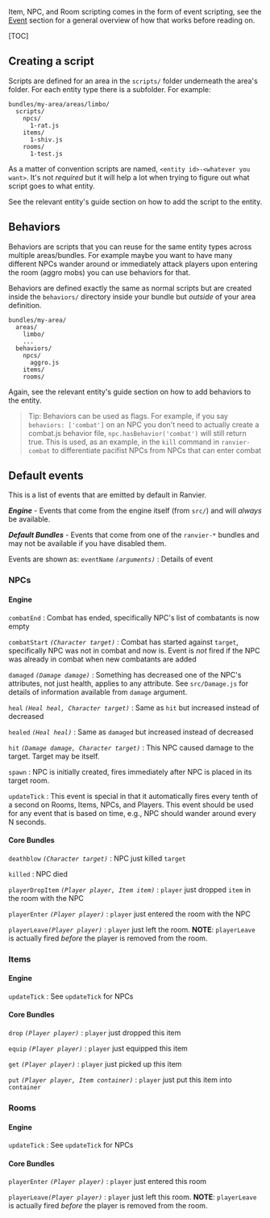 Item, NPC, and Room scripting comes in the form of event scripting, see the [Event](../events/) section for a general overview
of how that works before reading on.

[TOC]

## Creating a script

Scripts are defined for an area in the `scripts/` folder underneath the area's folder. For each entity type there is a
subfolder. For example:

```
bundles/my-area/areas/limbo/
  scripts/
    npcs/
      1-rat.js
    items/
      1-shiv.js
    rooms/
      1-test.js
```

As a matter of convention scripts are named, `<entity id>-<whatever you want>`. It's not _required_ but it will help a
lot when trying to figure out what script goes to what entity.

See the relevant entity's guide section on how to add the script to the entity.

## Behaviors

Behaviors are scripts that you can reuse for the same entity types across multiple areas/bundles. For example maybe you
want to have many different NPCs wander around or immediately attack players upon entering the room (aggro mobs) you can
use behaviors for that.

Behaviors are defined  exactly the same as normal scripts but are created inside the `behaviors/` directory inside your
bundle but _outside_ of your area definition.

```
bundles/my-area/
  areas/
    limbo/
    ...
  behaviors/
    npcs/
      aggro.js
    items/
    rooms/
```

Again, see the relevant entity's guide section on how to add behaviors to the entity.

> Tip: Behaviors can be used as flags. For example, if you say `behaviors: ['combat']` on an NPC you don't need to
> actually create a combat.js behavior file, `npc.hasBehavior('combat')` will still return true. This is used, as an
> example, in the `kill` command in `ranvier-combat` to differentiate pacifist NPCs from NPCs that can enter combat

## Default events

This is a list of events that are emitted by default in Ranvier.

***Engine*** - Events that come from the engine itself (from `src/`) and will _always_ be available.

***Default Bundles*** - Events that come from one of the `ranvier-*` bundles and may not be available if you have disabled them.

Events are shown as:
`eventName` _`(arguments)`_
:    Details of event

### NPCs

#### Engine

`combatEnd`
:    Combat has ended, specifically NPC's list of combatants is now empty

`combatStart` _`(Character target)`_
:    Combat has started against `target`, specifically NPC was not in combat and now is. Event is _not_ fired if the NPC
was already in combat when new combatants are added

`damaged` _`(Damage damage)`_
:    Something has decreased one of the NPC's attributes, not just health, applies to any attribute. See `src/Damage.js`
for details of information available from `damage` argument.

`heal` _`(Heal heal, Character target)`_
:    Same as `hit` but increased instead of decreased

`healed` _`(Heal heal)`_
:    Same as `damaged` but increased instead of decreased

`hit` _`(Damage damage, Character target)`_
:    This NPC caused damage to the target. Target may be itself.

`spawn`
:    NPC is initially created, fires immediately after NPC is placed in its target room.

`updateTick`
:    This event is special in that it automatically fires every tenth of a second on Rooms, Items, NPCs, and Players.
This event should be used for any event that is based on time, e.g., NPC should wander around every N seconds.

#### Core Bundles

`deathblow` _`(Character target)`_
:    NPC just killed `target`

`killed`
:    NPC died

`playerDropItem` _`(Player player, Item item)`_
:    `player` just dropped `item` in the room with the NPC

`playerEnter` _`(Player player)`_
:    `player` just entered the room with the NPC

`playerLeave`_`(Player player)`_
:    `player` just left the room. **NOTE**: `playerLeave` is actually fired _before_ the player is removed from the room.

### Items

#### Engine

`updateTick`
:    See `updateTick` for NPCs

#### Core Bundles

`drop` _`(Player player)`_
:    `player` just dropped this item

`equip` _`(Player player)`_
:    `player` just equipped this item

`get` _`(Player player)`_
:    `player` just picked up this item

`put` _`(Player player, Item container)`_
:    `player` just put this item into `container`

### Rooms

#### Engine

`updateTick`
:    See `updateTick` for NPCs

#### Core Bundles

`playerEnter` _`(Player player)`_
:    `player` just entered this room

`playerLeave`_`(Player player)`_
:    `player` just left this room. **NOTE**: `playerLeave` is actually fired _before_ the player is removed from the room.
